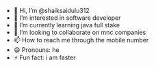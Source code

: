 - 👋 Hi, I’m @shaiksaidulu312
- 👀 I’m interested in software developer
- 🌱 I’m currently learning java full stake
- 💞️ I’m looking to collaborate on mnc companies
- 📫 How to reach me through the mobile number
- 😄 Pronouns: he
- ⚡ Fun fact: i am faster 

<!---
shaiksaidulu312/shaiksaidulu312 is a ✨ special ✨ repository because its `README.md` (this file) appears on your GitHub profile.
You can click the Preview link to take a look at your changes.
--->
